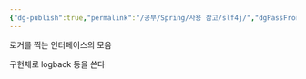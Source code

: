```yaml
---
{"dg-publish":true,"permalink":"/공부/Spring/사용 참고/slf4j/","dgPassFrontmatter":true}
---
```


로거를 찍는 인터페이스의 모음

구현체로 logback 등을 쓴다